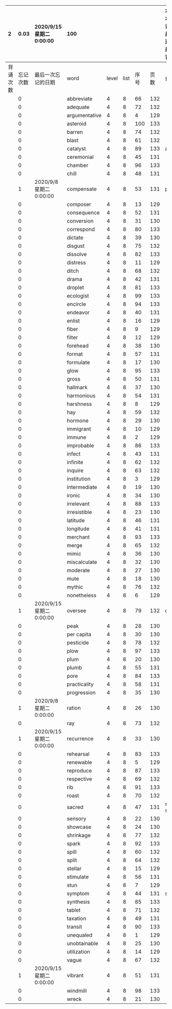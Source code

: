 |2|0.03|2020/9/15 星期二 0:00:00|100|||||本行表示本列表背诵次数，最后一次遗忘率和最后一次背诵时间||
|:--|:--|:--|:--|:--|:--|:--|:--|:--|:--|
|背诵次数|忘记次数|最后一次忘记的日期|word|level|list|序号|页数|备注|助记备注|
||0||abbreviate|4|8|66|132|||
||0||adequate|4|8|72|132|||
||0||argumentative|4|8|4|129|||
||0||asteroid|4|8|100|133|||
||0||barren|4|8|74|132|||
||0||blast|4|8|61|132|||
||0||catalyst|4|8|89|133|analyst||
||0||ceremonial|4|8|45|131|||
||0||chamber|4|8|96|133|||
||0||chill|4|8|48|131|||
||1|2020/9/8 星期二 0:00:00|compensate|4|8|53|131|penetrate||
||0||composer|4|8|13|129|||
||0||consequence|4|8|52|131|||
||0||conversion|4|8|31|130|||
||0||correspond|4|8|80|133|||
||0||dictate|4|8|39|130|||
||0||disgust|4|8|75|132|||
||0||dissolve|4|8|82|133|||
||0||distress|4|8|11|129|||
||0||ditch|4|8|68|132|||
||0||drama|4|8|42|131|||
||0||droplet|4|8|81|133|||
||0||ecologist|4|8|99|133|||
||0||encircle|4|8|94|133|||
||0||endeavor|4|8|40|131|||
||0||enlist|4|8|16|129|||
||0||fiber|4|8|9|129|||
||0||filter|4|8|12|129|||
||0||forehead|4|8|38|130|||
||0||format|4|8|57|131|||
||0||formulate|4|8|17|130|||
||0||glow|4|8|95|133|||
||0||gross|4|8|50|131|||
||0||hallmark|4|8|37|130|||
||0||harmonious|4|8|54|131|||
||0||harshness|4|8|8|129|||
||0||hay|4|8|59|132|||
||0||hormone|4|8|29|130|||
||0||immigrant|4|8|10|129|||
||0||immune|4|8|2|129|||
||0||improbable|4|8|86|133|||
||0||infect|4|8|43|131|||
||0||infinite|4|8|62|132|||
||0||inquire|4|8|63|132|||
||0||institution|4|8|3|129|||
||0||intermediate|4|8|19|130|||
||0||ironic|4|8|34|130|||
||0||irrelevant|4|8|88|133|||
||0||irresistible|4|8|23|130|||
||0||latitude|4|8|46|131|||
||0||longitude|4|8|41|131|||
||0||merchant|4|8|93|133|||
||0||merge|4|8|65|132|||
||0||mimic|4|8|36|130|||
||0||miscalculate|4|8|32|130|||
||0||moderate|4|8|27|130|||
||0||mute|4|8|18|130|||
||0||mythic|4|8|76|132|||
||0||nonetheless|4|8|6|129|||
||1|2020/9/15 星期二 0:00:00|oversee|4|8|79|132|overlook||
||0||peak|4|8|28|130|||
||0||per capita|4|8|30|130|||
||0||pesticide|4|8|78|132|||
||0||plow|4|8|97|133|||
||0||plum|4|8|20|130|||
||0||plumb|4|8|55|131|||
||0||pore|4|8|84|133|||
||0||practicality|4|8|58|131|||
||0||progression|4|8|35|130|||
||1|2020/9/8 星期二 0:00:00|ration|4|8|26|130|||
||0||ray|4|8|73|132|||
||1|2020/9/15 星期二 0:00:00|recurrence|4|8|33|130|||
||0||rehearsal|4|8|83|133|||
||0||renewable|4|8|5|129|||
||0||reproduce|4|8|87|133|||
||0||respective|4|8|69|132|||
||0||rib|4|8|91|133|||
||0||roast|4|8|70|132|||
||0||sacred|4|8|47|131|scared scarce||
||0||sensory|4|8|22|130|||
||0||showcase|4|8|24|130|||
||0||shrinkage|4|8|77|132|||
||0||spark|4|8|92|133|||
||0||spill|4|8|60|132|||
||0||split|4|8|64|132|||
||0||stellar|4|8|15|129|||
||0||stimulate|4|8|56|131|||
||0||stun|4|8|7|129|||
||0||symptom|4|8|44|131|synonym||
||0||synthesis|4|8|85|133|||
||0||tablet|4|8|71|132|||
||0||taxation|4|8|49|131|||
||0||transit|4|8|90|133|||
||0||unequaled|4|8|1|129||unequalled|
||0||unobtainable|4|8|25|130|||
||0||utilization|4|8|14|129|||
||0||vague|4|8|67|132|||
||1|2020/9/15 星期二 0:00:00|vibrant|4|8|51|131|||
||0||windmill|4|8|98|133|||
||0||wreck|4|8|21|130|||
